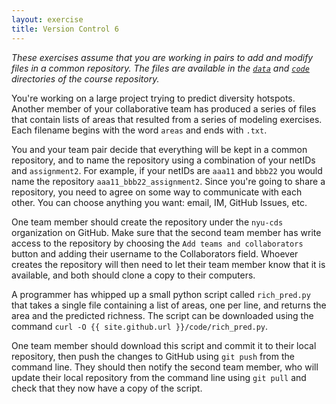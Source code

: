 ```yaml
---
layout: exercise
title: Version Control 6
---
```


*These exercises assume that you are working in pairs to add and
 modify files in a common repository. The files are available in the
 [`data`](https://github.com/nyu-cds/courses/tree/master/data) and
 [`code`](https://github.com/nyu-cds/courses/tree/master/code) directories of
 the course repository.*

You're working on a large project trying to predict diversity hotspots. Another
member of your collaborative team has produced a series of files that contain
lists of areas that resulted from a series of modeling exercises. Each filename
begins with the word `areas` and ends with `.txt`. 

You and your team pair decide that everything will be kept in a common repository, and to 
name the repository using a combination of your netIDs and `assignment2`. For example,
if your netIDs are `aaa11` and `bbb22` you would name the repository `aaa11_bbb22_assignment2`.
Since you're going to share a repository, you need to agree on some way to communicate
with each other. You can choose anything you want: email, IM, GitHub Issues, etc.

One team member should create the repository under the `nyu-cds` organization on GitHub. 
Make sure that the second team member has write access to the repository by choosing 
the `Add teams and collaborators` button and adding their username to the Collaborators field. 
Whoever creates the repository will then need to let their team member know that it is 
available, and both should 
clone a copy to their computers.

A programmer has whipped up a small python script called `rich_pred.py` that
takes a single file containing a list of areas, one per line, and returns the
area and the predicted richness. The script can be downloaded using the
command `curl -O {{ site.github.url }}/code/rich_pred.py`. 

One team member should download this script and commit it to their local repository, then push the
changes to GitHub using `git push` from the command line. They should then notify the second team member,
who will update their local repository from the command line using `git pull` and
check that they now have a copy of the script.
